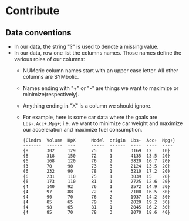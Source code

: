 # Contribute

## Data conventions

- In our data, the  string "?" is used to denote a missing value.
- In our data,  row one  list the columns names. Those names
  define the various roles of our columns:
  - NUMeric column names start with an upper case letter. All
    other columns are SYMbolic.
  - Names ending with "+" or "-" are things we want to maximize
    or minimize(respectively). 
  - Anything ending in "X" is a column we should ignore.
  - For example, here is some car data where the goals are
    `Lbs-,Acc+,Mpg+`; i.e. we want
    to minimize car weight and maximize our acceleration and 
    maximize fuel consumption.

        {Clndrs  Volume  HpX      Model  origin  Lbs-  Acc+  Mpg+}
        -------  ------  ---      -----  ------  ----  ----  ----
        {8       302     129      75     1       3169  12    10}
        {8       318     150      72     1       4135  13.5  20}
        {6       168     120      76     2       3820  16.7  20}
        {3       70      90       73     3       2124  13.5  20}
        {6       232     90       78     1       3210  17.2  20}
        {6       231     110      75     1       3039  15    20}
        {6       173     110      81     1       2725  12.6  20}
        {4       140     92       76     1       2572  14.9  30}
        {4       97      88       72     3       2100  16.5  30}
        {4       90      70       76     2       1937  14.2  30}
        {4       85      65       79     3       2020  19.2  30}
        {4       98      65       81     1       2045  16.2  30}
        {4       85      70       78     3       2070  18.6  40}




